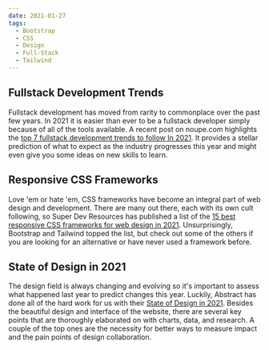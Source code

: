 ```yaml
---
date: 2021-01-27
tags:
  - Bootstrap
  - CSS
  - Design
  - Full-Stack
  - Tailwind
---
```

## Fullstack Development Trends

Fullstack development has moved from rarity to commonplace over the past few years. In 2021 it is easier than ever to be a fullstack developer simply because of all of the tools available. A recent post on noupe.com highlights the [top 7 fullstack development trends to follow In 2021](https://www.noupe.com/development/fullstack-development-trends-to-follow-in-2021.html). It provides a stellar prediction of what to expect as the industry progresses this year and might even give you some ideas on new skills to learn.

## Responsive CSS Frameworks

Love 'em or hate 'em, CSS frameworks have become an integral part of web design and development. There are many out there, each with its own cult following, so Super Dev Resources has published a list of the [15 best responsive CSS frameworks for web design in 2021](https://superdevresources.com/responsive-css-frameworks/). Unsurprisingly, Bootstrap and Tailwind topped the list, but check out some of the others if you are looking for an alternative or have never used a framework before.

## State of Design in 2021

The design field is always changing and evolving so it's important to assess what happened last year to predict changes this year. Luckily, Abstract has done all of the hard work for us with their [State of Design in 2021](https://www.abstract.design/state-of-design). Besides the beautiful design and interface of the website, there are several key points that are thoroughly elaborated on with charts, data, and research. A couple of the top ones are the necessity for better ways to measure impact and the pain points of design collaboration.